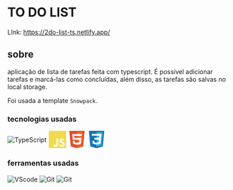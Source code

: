 # TO DO LIST

LInk: <a href="https://2do-list-ts.netlify.app/">https://2do-list-ts.netlify.app/</a>

## sobre
aplicação de lista de tarefas feita com typescript.
É possível adicionar tarefas e marcá-las como concluídas, além disso, as tarefas são salvas no local storage.

Foi usada a template `Snowpack`.

### tecnologias usadas
<div>
  <img align="center" alt="TypeScript" height="40" width="40" src="https://cdn.jsdelivr.net/gh/devicons/devicon/icons/typescript/typescript-original.svg" />
  <img align="center" alt="JavaScript" height="40" width="40" src="https://raw.githubusercontent.com/devicons/devicon/master/icons/javascript/javascript-plain.svg">
  <img align="center" alt="HTML" height="40" width="40" src="https://raw.githubusercontent.com/devicons/devicon/master/icons/html5/html5-original.svg">
  <img align="center" alt="CSS" height="40" width="40" src="https://raw.githubusercontent.com/devicons/devicon/master/icons/css3/css3-original.svg">
  
</div>

### ferramentas usadas
<div>
  <img align="center" alt="VScode" height="40" width="40" src="https://cdn.jsdelivr.net/gh/devicons/devicon/icons/vscode/vscode-original.svg">
  <img align="center" alt="Git" height="40" width="40" src="https://cdn.jsdelivr.net/gh/devicons/devicon/icons/git/git-original.svg">
  <img align="center" alt="Git" height="40" width="40" src="https://cdn.jsdelivr.net/gh/devicons/devicon/icons/npm/npm-original-wordmark.svg" />
</div>
